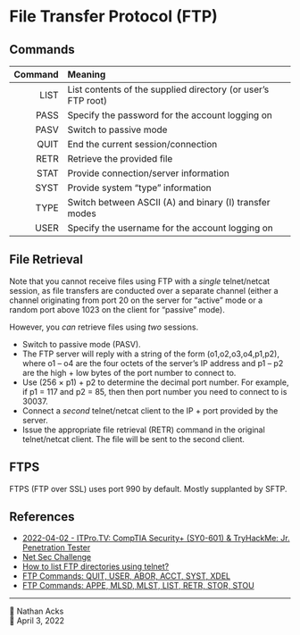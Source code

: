 # File Transfer Protocol (FTP)

## Commands

| Command | Meaning                                                      |
| -------:|:------------------------------------------------------------ |
|    LIST | List contents of the supplied directory (or user’s FTP root) |
|    PASS | Specify the password for the account logging on              |
|    PASV | Switch to passive mode                                       |
|    QUIT | End the current session/connection                           |
|    RETR | Retrieve the provided file                                   |
|    STAT | Provide connection/server information                        |
|    SYST | Provide system “type” information                            |
|    TYPE | Switch between ASCII (A) and binary (I) transfer modes       |
|    USER | Specify the username for the account logging on              | 

## File Retrieval

Note that you cannot receive files using FTP with a *single* telnet/netcat session, as file transfers are conducted over a separate channel (either a channel originating from port 20 on the server for “active” mode or a random port above 1023 on the client for “passive” mode).

However, you *can* retrieve files using *two* sessions.

* Switch to passive mode (PASV).
* The FTP server will reply with a string of the form (o1,o2,o3,o4,p1,p2), where o1 – o4 are the four octets of the server’s IP address and p1 – p2 are the high + low bytes of the port number to connect to.
* Use (256 × p1) + p2 to determine the decimal port number. For example, if p1 = 117 and p2 = 85, then then port number you need to connect to is 30037.
* Connect a *second* telnet/netcat client to the IP + port provided by the server.
* Issue the appropriate file retrieval (RETR) command in the original telnet/netcat client. The file will be sent to the second client.

## FTPS

FTPS (FTP over SSL) uses port 990 by default. Mostly supplanted by SFTP.

## References

* [2022-04-02 - ITPro.TV: CompTIA Security+ (SY0-601) & TryHackMe: Jr. Penetration Tester](../log/2022-04-02-itprotv-comptia-security-plus-and-tryhackme-jr-penetration-tester.md)
* [Net Sec Challenge](tryhackme-net-sec-challenge.md)
* [How to list FTP directories using telnet?](https://stackoverflow.com/questions/50324402/how-to-list-ftp-directories-using-telnet#comment126707507_50324402)
* [FTP Commands: QUIT, USER, ABOR, ACCT, SYST, XDEL](https://www.serv-u.com/resource/tutorial/quit-user-abor-acct-syst-xdel-ftp-command)
* [FTP Commands: APPE, MLSD, MLST, LIST, RETR, STOR, STOU](https://www.serv-u.com/resource/tutorial/appe-stor-stou-retr-list-mlsd-mlst-ftp-command)

- - - -

<span aria-hidden="true">👤</span> Nathan Acks  
<span aria-hidden="true">📅</span> April 3, 2022
